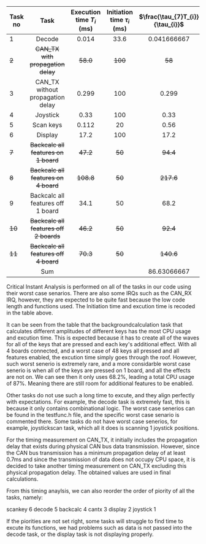 |Task no|Task|Execution time $T_{i}$ (ms)|Initiation time $\tau_{i}$ (ms)|$\frac{\tau_{7}T_{i}}{\tau_{i}}$|$\frac{T_{i}}{\tau_{i}}$|
| -------- | :--------: | :-------: | :--------: | :--------: | :--------: |
|1|Decode|0.014|33.6|0.041666667|0.04%|
|~~2~~|~~CAN_TX with propagation delay~~|~~58.0~~|~~100~~|~~58~~|~~58.00%~~|
|3|CAN_TX without propagation delay|0.299|100|0.299|29.9%|
|4|Joystick|0.33|100|0.33|0.33%|
|5|Scan keys|0.112|20|0.56|0.56%|
|6|Display|17.2|100|17.2|17.2%|
|~~7~~|~~Backcalc all features on 1 board~~|~~47.2~~|~~50~~|~~94.4~~|~~94.4%~~|
|~~8~~|~~Backcalc all features on 4 board~~|~~108.8~~|~~50~~|~~217.6~~|~~217.6%~~|
|9|Backcalc all features off 1 board|34.1|50|68.2|68.2%|
|~~10~~|~~Backcalc all features off 2 boards~~|~~46.2~~|~~50~~|~~92.4~~|~~92.4%~~|
|~~11~~|~~Backcalc all features off 4 board~~|~~70.3~~|~~50~~|~~140.6~~|~~140.6%~~|
| |Sum| | |86.63066667|87%

Critical Instant Analysis is performed on all of the tasks in our code using their worst case senarios. There are also some IRQs such as the CAN_RX IRQ, however, they are expected to be quite fast because the low code length and functions used. The Initiation time and excution time is recoded in the table above. 

It can be seen from the table that the backgroundcalculation task that calculates different amplitudes of different keys has the most CPU usage and excution time. This is expected because it has to create all of the waves for all of the keys that are pressed and each key's additional effect. With all 4 boards connected, and a worst case of 48 keys all pressed and all features enabled, the excution time simply goes through the roof. However, such worst senerio is extremely rare, and a more considarble worst case senerio is when all of the keys are pressed on 1 board, and all the effects are not on. We can see then it only uses 68.2%, leading a total CPU usage of 87%. Meaning there are still room for additional features to be enabled.

Other tasks do not use such a long time to excute, and they align perfectly with expectations. For example, the decode task is extremely fast, this is because it only contains combinational logic. The worst case senerios can be found in the testfunc.h file, and the specific worst case senario is commented there. Some tasks do not have worst case senerios, for example, joystickscan task, which all it does is scanning 1 joystick positions.

For the timing measurement on CAN_TX, it initially includes the propagation delay that exists during physical CAN bus data transmission. However, since the CAN bus transmission has a minimum propagation delay of at least 0.7ms and since the transmission of data does not occupy CPU space, it is decided to take another timing measurement on CAN_TX excluding this physical propagation delay. The obtained values are used in final calculations. 

From this timing anaylsis, we can also reorder the order of piority of all the tasks, namely:

scankey 6 decode 5 backcalc 4 cantx 3 display 2 joystick 1

If the piorities are not set right, some tasks will struggle to find time to excute its functions, we had problems such as data is not passed into the decode task, or the display task is not displaying properly.











